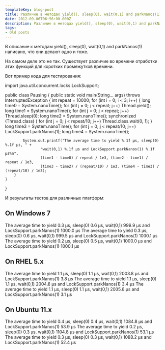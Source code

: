 ```yaml
---
templateKey: blog-post
title: Различие в методах yield(), sleep(0), wait(0,1) and parkNanos(1)
date: 2012-09-06T06:56:00.000Z
description: Различие в методах yield(), sleep(0), wait(0,1) and parkNanos(1)
tags:
- Old posts
---
```


В описание к методам yield(), sleep(0), wait(0,1) and parkNanos(1) написано, что они делают одно и тоже.  
  
На самом деле это не так. Существует различие во времени отработки этих функций для коротких промежутков времени.  
  
  
  
Вот пример кода для тестирования:  
  

import java.util.concurrent.locks.LockSupport;

public class Pausing {
    public static void main(String... args) throws InterruptedException {
        int repeat = 10000;
        for (int i = 0; i < 3; i++) {
            long time0 = System.nanoTime();
            for (int j = 0; j < repeat; j++)
                Thread.yield();
            long time1 = System.nanoTime();
            for (int j = 0; j < repeat; j++)
                Thread.sleep(0);
            long time2 = System.nanoTime();
            synchronized (Thread.class) {
                for (int j = 0; j < repeat/10; j++)
                    Thread.class.wait(0, 1);
            }
            long time3 = System.nanoTime();
            for (int j = 0; j < repeat/10; j++)
                LockSupport.parkNanos(1);
            long time4 = System.nanoTime();

            System.out.printf("The average time to yield %.1f μs, sleep(0) %.1f μs, " +
                    "wait(0,1) %.1f μs and LockSupport.parkNanos(1) %.1f μs%n",
                    (time1 - time0) / repeat / 1e3, (time2 - time1) / repeat / 1e3, 
                    (time3 - time2) / (repeat/10) / 1e3, (time4 - time3) / (repeat/10) / 1e3);
        }
    }
}

  
  
И результаты тестов для различных платформ:  
  

## On Windows 7

The average time to yield 0.3 μs, sleep(0) 0.6 μs, wait(0,1) 999.9 μs and LockSupport.parkNanos(1) 1000.0 μs
The average time to yield 0.3 μs, sleep(0) 0.6 μs, wait(0,1) 999.5 μs and LockSupport.parkNanos(1) 1000.1 μs
The average time to yield 0.2 μs, sleep(0) 0.5 μs, wait(0,1) 1000.0 μs and LockSupport.parkNanos(1) 1000.1 μs

## On RHEL 5.x

The average time to yield 1.1 μs, sleep(0) 1.1 μs, wait(0,1) 2003.8 μs and LockSupport.parkNanos(1) 3.8 μs
The average time to yield 1.1 μs, sleep(0) 1.1 μs, wait(0,1) 2004.8 μs and LockSupport.parkNanos(1) 3.4 μs
The average time to yield 1.1 μs, sleep(0) 1.1 μs, wait(0,1) 2005.6 μs and LockSupport.parkNanos(1) 3.1 μs

## On Ubuntu 11.x

The average time to yield 0.4 μs, sleep(0) 0.4 μs, wait(0,1) 1084.8 μs and LockSupport.parkNanos(1) 53.9 μs
The average time to yield 0.2 μs, sleep(0) 0.3 μs, wait(0,1) 1104.8 μs and LockSupport.parkNanos(1) 53.1 μs
The average time to yield 0.3 μs, sleep(0) 0.3 μs, wait(0,1) 1088.2 μs and LockSupport.parkNanos(1) 52.4 μs